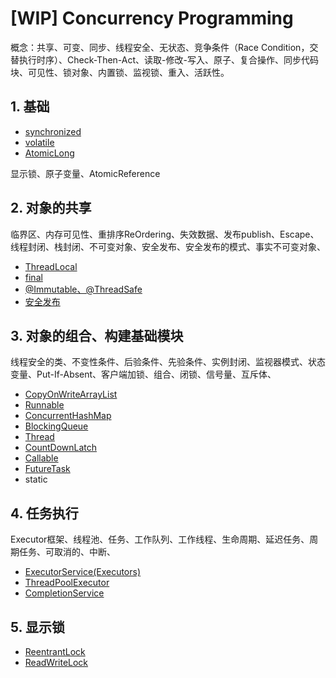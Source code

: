 # \[WIP\] Concurrency Programming

概念：共享、可变、同步、线程安全、无状态、竞争条件（Race Condition，交替执行时序）、Check-Then-Act、读取-修改-写入、原子、复合操作、同步代码块、可见性、锁对象、内置锁、监视锁、重入、活跃性。

## 1. 基础

* [synchronized](synchronized/)
* [volatile](volatile.md)
* [AtomicLong](https://github.com/pzdn2009/java-ctrip/tree/cb6ae6ffdaa074a601054f4d94cd7f0a8fe36649/AtomicLong/README.md)

显示锁、原子变量、AtomicReference

## 2. 对象的共享

临界区、内存可见性、重排序ReOrdering、失效数据、发布publish、Escape、线程封闭、栈封闭、不可变对象、安全发布、安全发布的模式、事实不可变对象、

* [ThreadLocal](thread-chapter/threadlocal.md)
* [final](final.md)
* [@Immutable、@ThreadSafe](xiang-guan-zhu-jie.md)
* [安全发布](an-quan-fa-bu.md)

## 3. 对象的组合、构建基础模块

线程安全的类、不变性条件、后验条件、先验条件、实例封闭、监视器模式、状态变量、Put-If-Absent、客户端加锁、组合、闭锁、信号量、互斥体、

* [CopyOnWriteArrayList](copyonwritearraylist.md)
* [Runnable](thread-chapter/runnable.md)
* [ConcurrentHashMap](concurrenthashmap.md)
* [BlockingQueue](blockingqueue.md)
* [Thread](thread-chapter/thread.md)
* [CountDownLatch](countdownlatch.md)
* [Callable](thread-chapter/callable.md)
* [FutureTask](futuretask.md)
* static

## 4. 任务执行

Executor框架、线程池、任务、工作队列、工作线程、生命周期、延迟任务、周期任务、可取消的、中断、

* [ExecutorService\(Executors\)](threadpool/executorservice.md)
* [ThreadPoolExecutor]()
* [CompletionService](completionservice.md)

## 5. 显示锁

* [ReentrantLock](reentrantlock.md)
* [ReadWriteLock](readwritelock.md)

